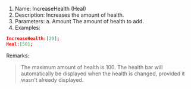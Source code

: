 1. Name: IncreaseHealth (Heal)
2. Description: Increases the amount of health.
3. Parameters:
  a. Amount
    The amount of health to add.
4. Examples:
```json
IncreaseHealth:[20];
Heal:[50];
```
Remarks:
> The maximum amount of health is 100.
> The health bar will automatically be displayed when the health is changed, provided it wasn't already displayed.
